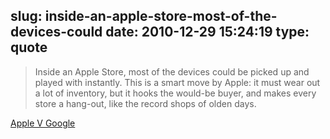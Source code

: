 slug: inside-an-apple-store-most-of-the-devices-could
date: 2010-12-29 15:24:19
type: quote
---

> Inside an Apple Store, most of the devices could be picked up and played with instantly. This is a smart move by Apple: it must wear out a lot of inventory, but it hooks the would-be buyer, and makes every store a hang-out, like the record shops of olden days.

[Apple V Google](http://bit.ly/e2rnLn)
